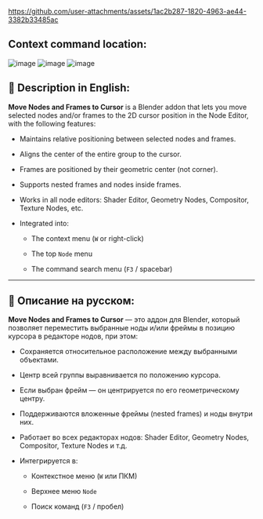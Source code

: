 


https://github.com/user-attachments/assets/1ac2b287-1820-4963-ae44-3382b33485ac

## **Context command location:**
![image](https://github.com/user-attachments/assets/6c965518-4f39-458a-b9f4-806fb4c60e40)
![image](https://github.com/user-attachments/assets/332c7743-611d-4075-82ea-0cd075c1d1a9)
![image](https://github.com/user-attachments/assets/a41f24fc-06ff-4780-a033-1d71283f2412)





## 📝 **Description in English:**

**Move Nodes and Frames to Cursor** is a Blender addon that lets you move selected nodes and/or frames to the 2D cursor position in the Node Editor, with the following features:

- Maintains relative positioning between selected nodes and frames.
    
- Aligns the center of the entire group to the cursor.
    
- Frames are positioned by their geometric center (not corner).
    
- Supports nested frames and nodes inside frames.
    
- Works in all node editors: Shader Editor, Geometry Nodes, Compositor, Texture Nodes, etc.
    
- Integrated into:
    
    - The context menu (`W` or right-click)
        
    - The top `Node` menu
        
    - The command search menu (`F3` / spacebar)
  
---

## 📝 **Описание на русском:**

**Move Nodes and Frames to Cursor** — это аддон для Blender, который позволяет переместить выбранные ноды и/или фреймы в позицию курсора в редакторе нодов, при этом:

- Сохраняется относительное расположение между выбранными объектами.
    
- Центр всей группы выравнивается по положению курсора.
    
- Если выбран фрейм — он центрируется по его геометрическому центру.
    
- Поддерживаются вложенные фреймы (nested frames) и ноды внутри них.
    
- Работает во всех редакторах нодов: Shader Editor, Geometry Nodes, Compositor, Texture Nodes и т.д.
    
- Интегрируется в:
    
    - Контекстное меню (`W` или ПКМ)
        
    - Верхнее меню `Node`
        
    - Поиск команд (`F3` / пробел)
        



